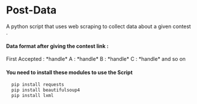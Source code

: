 # Post-Data
A python script that uses web scraping to collect data about a given contest .

<h4>Data format after giving the contest link : </h4>

<p>First Accepted  :  *handle*
A  :  *handle*
B  :  *handle*
C  :  *handle*  and so on </p>

<h4>You need to install these modules to use the Script</h4>

```py
  pip install requests
  pip install beautifulsoup4
  pip install lxml
```

